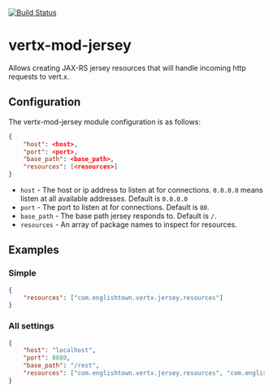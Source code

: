 [![Build Status](https://travis-ci.org/englishtown/vertx-mod-jersey.png)](https://travis-ci.org/englishtown/vertx-mod-jersey)

# vertx-mod-jersey

Allows creating JAX-RS jersey resources that will handle incoming http requests to vert.x.


## Configuration

The vertx-mod-jersey module configuration is as follows:

```json
{
    "host": <host>,
    "port": <port>,
    "base_path": <base_path>,
    "resources": [<resources>]
}
````

* `host` - The host or ip address to listen at for connections. `0.0.0.0` means listen at all available addresses.
Default is `0.0.0.0`
* `port` -  The port to listen at for connections. Default is `80`.
* `base_path` - The base path jersey responds to.  Default is `/`.
* `resources` - An array of package names to inspect for resources.


## Examples

### Simple

```json
{
    "resources": ["com.englishtown.vertx.jersey.resources"]
}
```

### All settings

```json
{
    "host": "localhost",
    "port": 8080,
    "base_path": "/rest",
    "resources": ["com.englishtown.vertx.jersey.resources", "com.englishtown.vertx.jersey.resources2"]
}
```
